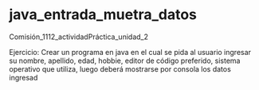 # java_entrada_muetra_datos
Comisión_1112_actividadPráctica_unidad_2

Ejercicio:
 Crear un programa en java en el cual se pida al usuario ingresar su nombre, apellido, edad, hobbie, editor de código preferido, sistema operativo que utiliza, luego deberá mostrarse por consola los datos ingresad
 
 
 
 
 

